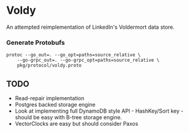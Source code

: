 # Voldy

An attempted reimplementation of LinkedIn's Voldermort data store.


### Generate Protobufs
```
protoc --go_out=. --go_opt=paths=source_relative \
    --go-grpc_out=. --go-grpc_opt=paths=source_relative \
    pkg/protocol/voldy.proto
```

## TODO
* Read-repair implementation
* Postgres backed storage engine
* Look at implementing full DynamoDB style API - HashKey/Sort key - should be easy with B-tree storage engine.
* VectorClocks are easy but should consider Paxos